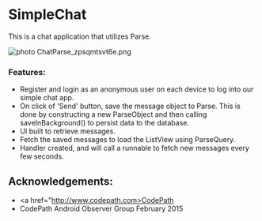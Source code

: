 # SimpleChat
This is a chat application that utilizes Parse.
<br> 

<img src="http://i1369.photobucket.com/albums/ag238/sugarcoder/ChatParse_zpsqmtsvt6e.png" border="0" alt=" photo ChatParse_zpsqmtsvt6e.png"/>


### Features: 
- Register and login as an anonymous user on each device to log into our simple chat app.
- On click of 'Send' button, save the message object to Parse. This is done by constructing a new ParseObject and then calling saveInBackground() to persist data to the database.
- UI built to retrieve messages.
- Fetch the saved messages to load the ListView using ParseQuery.
- Handler created, and will call a runnable to fetch new messages every few seconds.



## Acknowledgements: 
- <a href="http://www.codepath.com>CodePath</a>
- CodePath Android Observer Group February 2015

